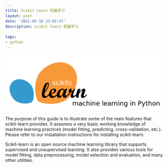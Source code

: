 ```yaml
---
title: Scikit Learn 机器学习
layout: post
date: '2021-05-10 23:02:47'
description: scikit learn 机器学习

tags:
- python
---
```

 

![scikit-learn](/assets/img/scikit_learn_intro.png)

The purpose of this guide is to illustrate some of the main features that scikit-learn provides. It assumes a very basic working knowledge of machine learning practices (model fitting, predicting, cross-validation, etc.). Please refer to our installation instructions for installing scikit-learn.

Scikit-learn is an open source machine learning library that supports supervised and unsupervised learning. It also provides various tools for model fitting, data preprocessing, model selection and evaluation, and many other utilities.

